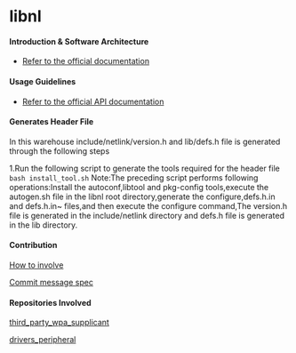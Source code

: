# libnl

#### Introduction & Software Architecture
- [Refer to the official documentation](https://www.infradead.org/~tgr/libnl/)

#### Usage Guidelines

- [Refer to the official API documentation](https://www.infradead.org/~tgr/libnl/doc/api/group__cb.html)

#### Generates  Header File

In this warehouse include/netlink/version.h and lib/defs.h file is generated through the following steps

1.Run the following script to generate the tools required for the header file
    ```
    bash install_tool.sh
    ```
Note:The preceding script performs following operations:Install the autoconf,libtool and pkg-config tools,execute the autogen.sh file in the libnl root directory,generate the configure,defs.h.in and defs.h.in~ files,and then execute the configure command,The version.h file is generated in the include/netlink directory and defs.h file is generated in the lib directory.
#### Contribution

[How to involve](https://gitee.com/openharmony/docs/blob/HEAD/zh-cn/contribute/参与贡献.md)

[Commit message spec](https://gitee.com/openharmony/device_qemu/wikis/Commit%20message%E8%A7%84%E8%8C%83)

#### Repositories Involved

[third_party_wpa_supplicant](https://gitee.com/openharmony/third_party_wpa_supplicant)

[drivers_peripheral](https://gitee.com/openharmony/drivers_peripheral)

